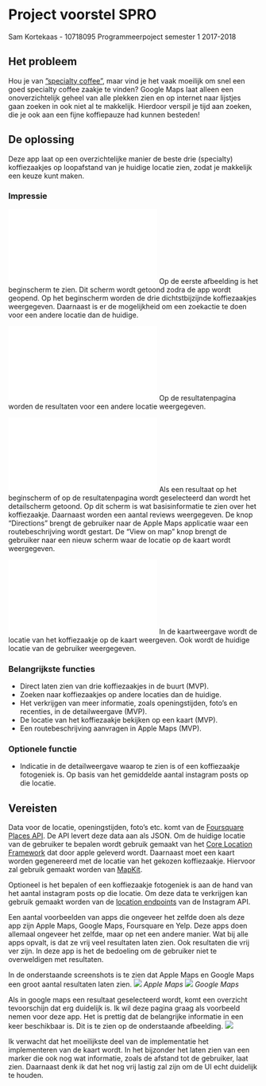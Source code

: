 # Project voorstel SPRO
Sam Kortekaas - 10718095
Programmeerpoject semester 1 2017-2018

## Het probleem
Hou je van [”specialty coffee”](https://en.wikipedia.org/wiki/Specialty_coffee), maar vind je het vaak moeilijk om snel een goed specialty coffee zaakje te vinden? Google Maps laat alleen een onoverzichtelijk geheel van alle plekken zien en op internet naar lijstjes gaan zoeken in ook niet al te makkelijk. Hierdoor verspil je tijd aan zoeken, die je ook aan een fijne koffiepauze had kunnen besteden!

## De oplossing
Deze app laat op een overzichtelijke manier de beste drie (specialty) koffiezaakjes op loopafstand van je huidige locatie zien, zodat je makkelijk een keuze kunt maken. 

### Impressie
![](sproConcept%20(dragged).pdf "Home Screen")
Op de eerste afbeelding is het beginscherm te zien. Dit scherm wordt getoond zodra de app wordt geopend. Op het beginscherm worden de drie dichtstbijzijnde koffiezaakjes weergegeven. Daarnaast is er de mogelijkheid om een zoekactie te doen voor een andere locatie dan de huidige. 

![](sproConcept%20(dragged)-1.pdf "Results view")
Op de resultatenpagina worden de resultaten voor een andere locatie weergegeven. 

![](sproConcept%20(dragged)-2.pdf "Detail view")
Als een resultaat op het beginscherm of op de resultatenpagina wordt geselecteerd dan wordt het detailscherm getoond. Op dit scherm is wat basisinformatie te zien over het koffiezaakje. Daarnaast worden een aantal reviews weergegeven. De knop “Directions” brengt de gebruiker naar de Apple Maps applicatie waar een routebeschrijving wordt gestart. De “View on map” knop brengt de gebruiker naar een nieuw scherm waar de locatie op de kaart wordt weergegeven. 

![](sproConcept%20(dragged)-3.pdf "Map view")
In de kaartweergave wordt de locatie van het koffiezaakje op de kaart weergeven. Ook wordt de huidige locatie van de gebruiker weergegeven. 

### Belangrijkste functies
- Direct laten zien van drie koffiezaakjes in de buurt (MVP).
- Zoeken naar koffiezaakjes op andere locaties dan de huidige.
- Het verkrijgen van meer informatie, zoals openingstijden, foto’s en recenties, in de detailweergave (MVP). 
- De locatie van het koffiezaakje bekijken op een kaart (MVP).
- Een routebeschrijving aanvragen in Apple Maps (MVP).

### Optionele functie
- Indicatie in de detailweergave waarop te zien is of een koffiezaakje fotogeniek is. Op basis van het gemiddelde aantal instagram posts op die locatie. 

## Vereisten
Data voor de locatie, openingstijden, foto’s etc. komt van de [Foursquare Places API](https://developer.foursquare.com/places-api).  De API levert deze data aan als JSON. Om de huidige locatie van de gebruiker te bepalen wordt gebruik gemaakt van het [Core Location Framework](https://developer.apple.com/documentation/corelocation) dat door apple geleverd wordt. Daarnaast moet een kaart worden gegenereerd met de locatie van het gekozen koffiezaakje. Hiervoor zal gebruik gemaakt worden van [MapKit](https://developer.apple.com/documentation/mapkit). 

Optioneel is het bepalen of een koffiezaakje fotogeniek is aan de hand van het aantal instagram posts op die locatie. Om deze data te verkrijgen kan gebruik gemaakt worden van de [location endpoints](https://www.instagram.com/developer/endpoints/locations/) van de Instagram API. 

Een aantal voorbeelden van apps die ongeveer het zelfde doen als deze app zijn Apple Maps, Google Maps, Foursquare en Yelp. Deze apps doen allemaal ongeveer het zelfde, maar op net een andere manier. Wat bij alle apps opvalt, is dat ze vrij veel resultaten laten zien.  Ook resultaten die vrij ver zijn. In deze app is het de bedoeling om de gebruiker niet te overweldigen met resultaten. 

In de onderstaande screenshots is te zien dat Apple Maps en Google Maps een groot aantal resultaten laten zien. 
![](IMG_0230.PNG)
_Apple Maps_
![](IMG_0229.PNG)
_Google Maps_

Als in google maps een resultaat geselecteerd wordt, komt een overzicht tevoorschijn dat erg duidelijk is. Ik wil deze pagina graag als voorbeeld nemen voor deze app. Het is prettig dat de belangrijke informatie in een keer beschikbaar is. Dit is te zien op de onderstaande afbeelding. 
![](IMG_4F972EADFF35-1.jpeg)

Ik verwacht dat het moeilijkste deel van de implementatie het implementeren van de kaart wordt. In het bijzonder het laten zien van een marker die ook nog wat informatie, zoals de afstand tot de gebruiker, laat zien. Daarnaast denk ik dat het nog vrij lastig zal zijn om de UI echt duidelijk te houden. 
